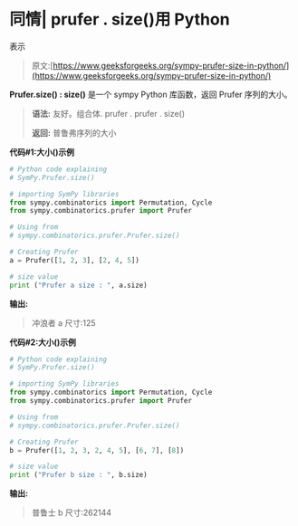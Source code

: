 # 同情| prufer . size()用 Python

表示

> 原文:[https://www.geeksforgeeks.org/sympy-prufer-size-in-python/](https://www.geeksforgeeks.org/sympy-prufer-size-in-python/)

**Prufer.size() : size()** 是一个 sympy Python 库函数，返回 Prufer 序列的大小。

> **语法:**
> 友好。组合体. prufer . prufer . size()
> 
> **返回:**
> 普鲁弗序列的大小

**代码#1:大小()示例**

```py
# Python code explaining
# SymPy.Prufer.size()

# importing SymPy libraries
from sympy.combinatorics import Permutation, Cycle
from sympy.combinatorics.prufer import Prufer

# Using from 
# sympy.combinatorics.prufer.Prufer.size()

# Creating Prufer
a = Prufer([1, 2, 3], [2, 4, 5])

# size value
print ("Prufer a size : ", a.size)
```

**输出:**

> 冲浪者 a 尺寸:125

**代码#2:大小()示例**

```py
# Python code explaining
# SymPy.Prufer.size()

# importing SymPy libraries
from sympy.combinatorics import Permutation, Cycle
from sympy.combinatorics.prufer import Prufer

# Using from 
# sympy.combinatorics.prufer.Prufer.size()

# Creating Prufer
b = Prufer([1, 2, 3, 2, 4, 5], [6, 7], [8])

# size value
print ("Prufer b size : ", b.size)
```

**输出:**

> 普鲁士 b 尺寸:262144